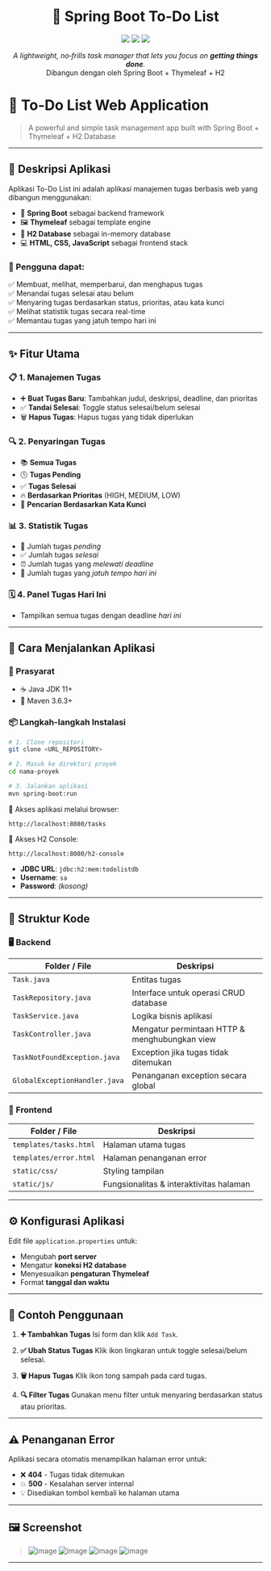 <!--
   _   _           _     _     _     _     _     _             _      
  | | | |         | |   (_)   | |   (_)   | |   | |           | |     
  | |_| | ___  ___| |__  _ ___| |__  _ ___| |__ | |_ _ __ ___ | | ___
  |  _  |/ _ \/ __| '_ \| / __| '_ \| / __| '_ \| __| '__/ _ \| |/ _ \
  | | | |  __/ (__| | | | \__ \ | | | \__ \ | | | |_| | | (_) | |  __/
  \_| |_/\___|\___|_| |_|_|___/_| |_|_|___/_| |_|\__|_|  \___/|_|\___|
-->

<h1 align="center">📝 Spring Boot To‑Do List</h1>
<p align="center">
  <img src="https://img.shields.io/badge/SpringBoot-3.5.0-brightgreen.svg" />
  <img src="https://img.shields.io/badge/Thymeleaf-3.1-blue.svg" />
  <img src="https://img.shields.io/badge/Database-H2-lightgrey.svg" />
</p>
<p align="center">
  <em>A lightweight, no‑frills task manager that lets you focus on <strong>getting things done</strong>.</em><br/>
  Dibangun dengan oleh Spring Boot + Thymeleaf + H2
</p>


# 📝 To-Do List Web Application

> A powerful and simple task management app built with Spring Boot + Thymeleaf + H2 Database

---

## 📌 Deskripsi Aplikasi

Aplikasi To-Do List ini adalah aplikasi manajemen tugas berbasis web yang dibangun menggunakan:

- 🌱 **Spring Boot** sebagai backend framework
- 🖼️ **Thymeleaf** sebagai template engine
- 💾 **H2 Database** sebagai in-memory database
- 💻 **HTML, CSS, JavaScript** sebagai frontend stack

### 👤 Pengguna dapat:
✅ Membuat, melihat, memperbarui, dan menghapus tugas  
✅ Menandai tugas selesai atau belum  
✅ Menyaring tugas berdasarkan status, prioritas, atau kata kunci  
✅ Melihat statistik tugas secara real-time  
✅ Memantau tugas yang jatuh tempo hari ini  

---

## ✨ Fitur Utama

### 📋 1. Manajemen Tugas
- ➕ **Buat Tugas Baru**: Tambahkan judul, deskripsi, deadline, dan prioritas
- ✅ **Tandai Selesai**: Toggle status selesai/belum selesai
- 🗑️ **Hapus Tugas**: Hapus tugas yang tidak diperlukan

### 🔍 2. Penyaringan Tugas
- 📚 **Semua Tugas**  
- 🕓 **Tugas Pending**  
- ✅ **Tugas Selesai**  
- 🔥 **Berdasarkan Prioritas** (HIGH, MEDIUM, LOW)  
- 🔎 **Pencarian Berdasarkan Kata Kunci**  

### 📊 3. Statistik Tugas
- 📌 Jumlah tugas *pending*  
- ✅ Jumlah tugas *selesai*  
- ⏰ Jumlah tugas yang *melewati deadline*  
- 📅 Jumlah tugas yang *jatuh tempo hari ini*  

### 🗓️ 4. Panel Tugas Hari Ini
- Tampilkan semua tugas dengan deadline *hari ini*

---

## 🚀 Cara Menjalankan Aplikasi

### 🔧 Prasyarat
- ☕ Java JDK 11+
- 🧰 Maven 3.6.3+

### 📦 Langkah-langkah Instalasi

```bash
# 1. Clone repositori
git clone <URL_REPOSITORY>

# 2. Masuk ke direktori proyek
cd nama-proyek

# 3. Jalankan aplikasi
mvn spring-boot:run
````

🔗 Akses aplikasi melalui browser:

```
http://localhost:8080/tasks
```

🔎 Akses H2 Console:

```
http://localhost:8080/h2-console
```

* **JDBC URL**: `jdbc:h2:mem:todolistdb`
* **Username**: `sa`
* **Password**: *(kosong)*

---

## 📁 Struktur Kode

### 🖥️ Backend

| Folder / File                 | Deskripsi                                     |
| ----------------------------- | --------------------------------------------- |
| `Task.java`                   | Entitas tugas                                 |
| `TaskRepository.java`         | Interface untuk operasi CRUD database         |
| `TaskService.java`            | Logika bisnis aplikasi                        |
| `TaskController.java`         | Mengatur permintaan HTTP & menghubungkan view |
| `TaskNotFoundException.java`  | Exception jika tugas tidak ditemukan          |
| `GlobalExceptionHandler.java` | Penanganan exception secara global            |

### 🎨 Frontend

| Folder / File          | Deskripsi                               |
| ---------------------- | --------------------------------------- |
| `templates/tasks.html` | Halaman utama tugas                     |
| `templates/error.html` | Halaman penanganan error                |
| `static/css/`          | Styling tampilan                        |
| `static/js/`           | Fungsionalitas & interaktivitas halaman |

---

## ⚙️ Konfigurasi Aplikasi

Edit file `application.properties` untuk:

* Mengubah **port server**
* Mengatur **koneksi H2 database**
* Menyesuaikan **pengaturan Thymeleaf**
* Format **tanggal dan waktu**

---

## 🧪 Contoh Penggunaan

1. **➕ Tambahkan Tugas**
   Isi form dan klik `Add Task`.

2. **✅ Ubah Status Tugas**
   Klik ikon lingkaran untuk toggle selesai/belum selesai.

3. **🗑️ Hapus Tugas**
   Klik ikon tong sampah pada card tugas.

4. **🔍 Filter Tugas**
   Gunakan menu filter untuk menyaring berdasarkan status atau prioritas.

---

## ⚠️ Penanganan Error

Aplikasi secara otomatis menampilkan halaman error untuk:

* ❌ **404** - Tugas tidak ditemukan
* 💥 **500** - Kesalahan server internal
* 💡 Disediakan tombol kembali ke halaman utama

---

## 🖼️ Screenshot 

> ![image](https://github.com/user-attachments/assets/b8b29e19-38d0-4530-bf0b-d82a2b7228a8)
> ![image](https://github.com/user-attachments/assets/2b4681d8-dd37-46a5-8ab9-c563d54fcf34)
> ![image](https://github.com/user-attachments/assets/8d3df46e-3238-4641-80ee-595941204034)
> ![image](https://github.com/user-attachments/assets/8f0bd9d9-9d1b-4400-bff1-22961c6a7f0f)

---

